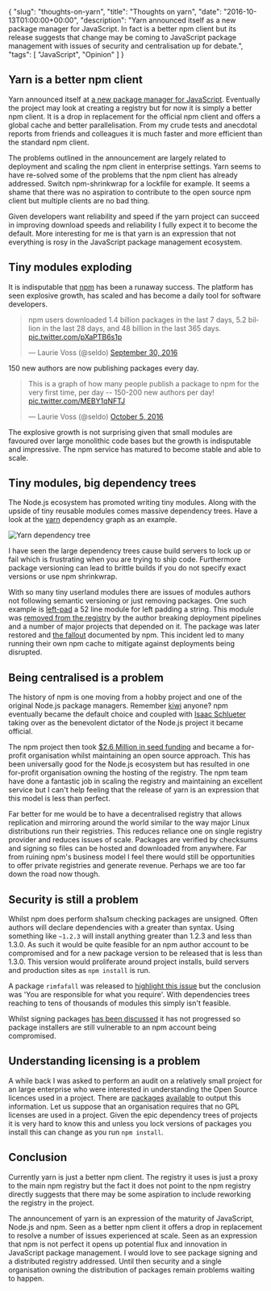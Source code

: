 {
  "slug": "thoughts-on-yarn",
  "title": "Thoughts on yarn",
  "date": "2016-10-13T01:00:00+00:00",
  "description": "Yarn announced itself as a new package manager for JavaScript. In fact is a better npm client but its release suggests that change may be coming to JavaScript package management with issues of security and centralisation up for debate.",
  "tags": [
    "JavaScript",
    "Opinion"
  ]
}

## Yarn is a better npm client

Yarn announced itself at [a new package manager for JavaScript][6]. Eventually the project may look at creating a registry but for now it is simply a better npm client. It is a drop in replacement for the official npm client and offers a global cache and better parallelisation. From my crude tests and anecdotal reports from friends and colleagues it is much faster and more efficient than the standard npm client. 

The problems outlined in the announcement are largely related to deployment and scaling the npm client in enterprise settings. Yarn seems to have re-solved some of the problems that the npm client has already addressed. Switch npm-shrinkwrap for a lockfile for example. It seems a shame that there was no aspiration to contribute to the open source npm client but multiple clients are no bad thing. 

Given developers want reliability and speed if the yarn project can succeed in improving download speeds and reliability I fully expect it to become the default. More interesting for me is that yarn is an expression that not everything is rosy in the JavaScript package management ecosystem.

## Tiny modules exploding

It is indisputable that [npm][2] has been a runaway success. The platform has seen explosive growth, has scaled and has become a daily tool for software developers.

<blockquote class="twitter-tweet" data-lang="en"><p lang="en" dir="ltr">npm users downloaded 1.4 billion packages in the last 7 days, 5.2 billion in the last 28 days, and 48 billion in the last 365 days. <a href="https://t.co/pXaPTB6s1p">pic.twitter.com/pXaPTB6s1p</a></p>&mdash; Laurie Voss (@seldo) <a href="https://twitter.com/seldo/status/781716700618260482">September 30, 2016</a></blockquote>
<script async src="//platform.twitter.com/widgets.js" charset="utf-8"></script> 

150 new authors are now publishing packages every day. 

<blockquote class="twitter-tweet" data-lang="en"><p lang="en" dir="ltr">This is a graph of how many people publish a package to npm for the very first time, per day -- 150-200 new authors per day! <a href="https://t.co/MEBY1qNFTJ">pic.twitter.com/MEBY1qNFTJ</a></p>&mdash; Laurie Voss (@seldo) <a href="https://twitter.com/seldo/status/783811524498296832">October 5, 2016</a></blockquote>
<script async src="//platform.twitter.com/widgets.js" charset="utf-8"></script>

The explosive growth is not surprising given that small modules are favoured over large monolithic code bases but the growth is indisputable and impressive. The npm service has matured to become stable and able to scale.

## Tiny modules, big dependency trees

The Node.js ecosystem has promoted writing tiny modules. Along with the upside of tiny reusable modules comes massive dependency trees. Have a look at the [yarn][1] dependency graph as an example. 

![Yarn dependency tree][14]

I have seen the large dependency trees cause build servers to lock up or fail which is frustrating when you are trying to ship code. Furthermore package versioning can lead to brittle builds if you do not specify exact versions or use npm shrinkwrap. 

With so many tiny userland modules there are issues of modules authors not following semantic versioning or just removing packages. One such example is [left-pad][3] a 52 line module for left padding a string. This module was [removed from the registry][4] by the author breaking deployment pipelines and a number of major projects that depended on it. The package was later restored and [the fallout][5] documented by npm. This incident led to many running their own npm cache to mitigate against deployments being disrupted.

## Being centralised is a problem

The history of npm is one moving from a hobby project and one of the original Node.js package managers. Remember [kiwi][9] anyone? npm eventually became the default choice and coupled with [Isaac Schlueter][10] taking over as the benevolent dictator of the Node.js project it became official. 

The npm project then took [$2.6 Million in seed funding][11] and became a for-profit organisation whilst maintaining an open source approach. This has been universally good for the Node.js ecosystem but has resulted in one for-profit organisation owning the hosting of the registry. The npm team have done a fantastic job in scaling the registry and maintaining an excellent service but I can't help feeling that the release of yarn is an expression that this model is less than perfect.

Far better for me would be to have a decentralised registry that allows replication and mirroring around the world similar to the way major Linux distributions run their registries. This reduces reliance one on single registry provider and reduces issues of scale. Packages are verified by checksums and signing so files can be hosted and downloaded from anywhere. Far from ruining npm's business model I feel there would still be opportunities to offer private registries and generate revenue. Perhaps we are too far down the road now though.

## Security is still a problem

Whilst npm does perform sha1sum checking packages are unsigned. Often authors will declare dependencies with a greater than syntax. Using something like `~1.2.3` will install anything greater than 1.2.3 and less than 1.3.0. As such it would be quite feasible for an npm author account to be compromised and for a new package version to be released that is less than 1.3.0. This version would proliferate around project installs, build servers and production sites as `npm install` is run.

A package `rimfafall` was released to [highlight this issue][7] but the conclusion was 'You are responsible for what you require'. With dependencies trees reaching to tens of thousands of modules this simply isn't feasible.

Whilst signing packages [has been discussed][8] it has not progressed so package installers are still vulnerable to an npm account being compromised. 

## Understanding licensing is a problem

A while back I was asked to perform an audit on a relatively small project for an large enterprise who were interested in understanding the Open Source licences used in a project. There are [packages][12] [available][13] to output this information. Let us suppose that an organisation requires that no GPL licenses are used in a project. Given the epic dependency trees of projects it is very hard to know this and unless you lock versions of packages you install this can change as you run `npm install`.

## Conclusion

Currently yarn is just a better npm client. The registry it uses is just a proxy to the main npm registry but the fact it does not point to the npm registry directly suggests that there may be some aspiration to include reworking the registry in the project.

The announcement of yarn is an expression of the maturity of JavaScript, Node.js and npm. Seen as a better npm client it offers a drop in replacement to resolve a number of issues experienced at scale. Seen as an expression that npm is not perfect it opens up potential flux and innovation in JavaScript package management. I would love to see package signing and a distributed registry addressed. Until then security and a single organisation owning the distribution of packages remain problems waiting to happen. 

[1]: http://npm.anvaka.com/#/view/2d/yarn
[2]: https://www.npmjs.com/
[3]: https://github.com/stevemao/left-pad/blob/master/index.js
[4]: http://www.theregister.co.uk/2016/03/23/npm_left_pad_chaos/
[5]: http://blog.npmjs.org/post/141577284765/kik-left-pad-and-npm
[6]: https://code.facebook.com/posts/1840075619545360/yarn-a-new-package-manager-for-javascript/
[7]: https://blog.liftsecurity.io/2015/01/27/a-malicious-module-on-npm
[8]: https://github.com/node-forward/discussions/issues/29
[9]: https://github.com/ciaranj/kiwi
[10]: http://blog.izs.me/
[11]: http://blog.npmjs.org/post/76320673650/funding
[12]: https://www.npmjs.com/package/nlf
[13]: https://github.com/marcello3d/node-licensecheck
[14]: /images/articles/yarn-dependencies.png "Yarn dependency tree"
